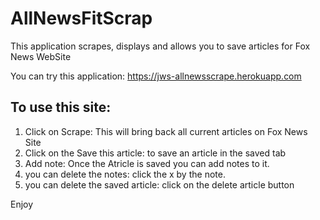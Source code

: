 # AllNewsFitScrap
This application scrapes, displays and allows you to save articles for Fox News WebSite


You can try this application: https://jws-allnewsscrape.herokuapp.com

## To use this site:
1. Click on Scrape: This will bring back all current articles on Fox News Site
2. Click on the Save this article: to save an article in the saved tab
3. Add note: Once the Atricle is saved you can add notes to it.
4. you can delete the notes: click the x by the note.
5. you can delete the saved article: click on the delete article button


Enjoy
